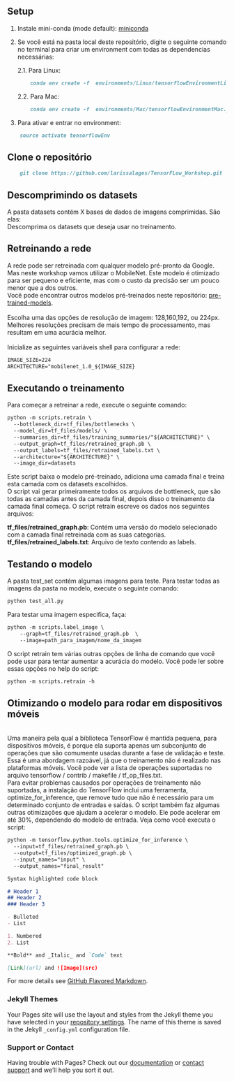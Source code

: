 ## Setup

1. Instale mini-conda (mode default): [miniconda](https://conda.io/miniconda.html)

2. Se você está na pasta local deste repositório, digite o seguinte comando no terminal para criar um environment com todas as dependencias necessárias:

    2.1. Para Linux:
    ```markdown
        conda env create -f  environments/Linux/tensorflowEnvironmentLinux.yaml
    ```

    2.2. Para Mac:
    ```markdown
        conda env create -f  environments/Mac/tensorflowEnvironmentMac.yaml
    ```

3. Para ativar e entrar no environment:
```markdown
    source activate tensorflowEnv
```

## Clone o repositório

```markdown
    git clone https://github.com/larissalages/TensorFLow_Workshop.git
```

## Descomprimindo os datasets

A pasta datasets contém X bases de dados de imagens comprimidas. São elas: <br />
Descomprima os datasets que deseja usar no treinamento.

## Retreinando a rede

A rede pode ser retreinada com qualquer modelo pré-pronto da Google. Mas neste workshop vamos utilizar o MobileNet. Este modelo é otimizado para ser pequeno e eficiente, mas com o custo da precisão ser um pouco menor que a dos outros.
<br /> 
Você pode encontrar outros modelos pré-treinados neste repositório: [pre-trained-models](https://github.com/tensorflow/models/tree/master/research/slim#pre-trained-models).
<br />
<br />
Escolha uma das opções de resolução de imagem: 128,160,192, ou 224px. Melhores resoluções precisam de mais tempo de processamento, mas resultam em uma acurácia melhor.
<br />
<br />
Inicialize as seguintes variáveis shell para configurar a rede:
```markdown
IMAGE_SIZE=224
ARCHITECTURE="mobilenet_1.0_${IMAGE_SIZE}
```
## Executando o treinamento

Para começar a retreinar a rede, execute o seguinte comando:
```markdown
python -m scripts.retrain \
  --bottleneck_dir=tf_files/bottlenecks \
  --model_dir=tf_files/models/ \
  --summaries_dir=tf_files/training_summaries/"${ARCHITECTURE}" \
  --output_graph=tf_files/retrained_graph.pb \
  --output_labels=tf_files/retrained_labels.txt \
  --architecture="${ARCHITECTURE}" \
  --image_dir=datasets
```
Este script baixa o modelo pré-treinado, adiciona uma camada final e treina esta camada com os datasets escolhidos. <br />
O script vai gerar primeiramente todos os arquivos de bottleneck, que são todas as camadas antes da camada final, depois disso o treinamento da camada final começa. 
O script retrain escreve os dados nos seguintes arquivos:

**tf_files/retrained_graph.pb**: Contém uma versão do modelo selecionado com a camada final retreinada com as suas categorias. <br />
**tf_files/retrained_labels.txt**: Arquivo de texto contendo as labels.

## Testando o modelo

A pasta test_set contém algumas imagens para teste. Para testar todas as imagens da pasta no modelo, execute o seguinte comando:

```markdown
python test_all.py
```
Para testar uma imagem especifica, faça:
```markdown
python -m scripts.label_image \
    --graph=tf_files/retrained_graph.pb  \
    --image=path_para_imagem/nome_da_imagem
```
O script retrain tem várias outras opções de linha de comando que você pode usar para tentar aumentar a acurácia do modelo.
Você pode ler sobre essas opções no help do script:

```markdown
python -m scripts.retrain -h
```

## Otimizando o modelo para rodar em dispositivos móveis
<br />
Uma maneira pela qual a biblioteca TensorFlow é mantida pequena, para dispositivos móveis, é porque ela suporta apenas um subconjunto de operações que são comumente usadas durante a fase de validação e teste. Essa é uma abordagem razoável, já que o treinamento não é realizado nas plataformas móveis. Você pode ver a lista de operações suportadas no arquivo tensorflow / contrib / makefile / tf_op_files.txt.
<br />
Para evitar problemas causados por operações de treinamento não suportadas, a instalação do TensorFlow inclui uma ferramenta, optimize_for_inference, que remove tudo que não é necessário para um determinado conjunto de entradas e saídas.
O script também faz algumas outras otimizações que ajudam a acelerar o modelo. Ele pode acelerar em até 30%, dependendo do modelo de entrada. Veja como você executa o script:

```markdown
python -m tensorflow.python.tools.optimize_for_inference \
  --input=tf_files/retrained_graph.pb \
  --output=tf_files/optimized_graph.pb \
  --input_names="input" \
  --output_names="final_result"
```


```markdown
Syntax highlighted code block

# Header 1
## Header 2
### Header 3

- Bulleted
- List

1. Numbered
2. List

**Bold** and _Italic_ and `Code` text

[Link](url) and ![Image](src)
```

For more details see [GitHub Flavored Markdown](https://guides.github.com/features/mastering-markdown/).

### Jekyll Themes

Your Pages site will use the layout and styles from the Jekyll theme you have selected in your [repository settings](https://github.com/Thaysfsil/TensorFlow-Lite/settings). The name of this theme is saved in the Jekyll `_config.yml` configuration file.

### Support or Contact

Having trouble with Pages? Check out our [documentation](https://help.github.com/categories/github-pages-basics/) or [contact support](https://github.com/contact) and we’ll help you sort it out.
